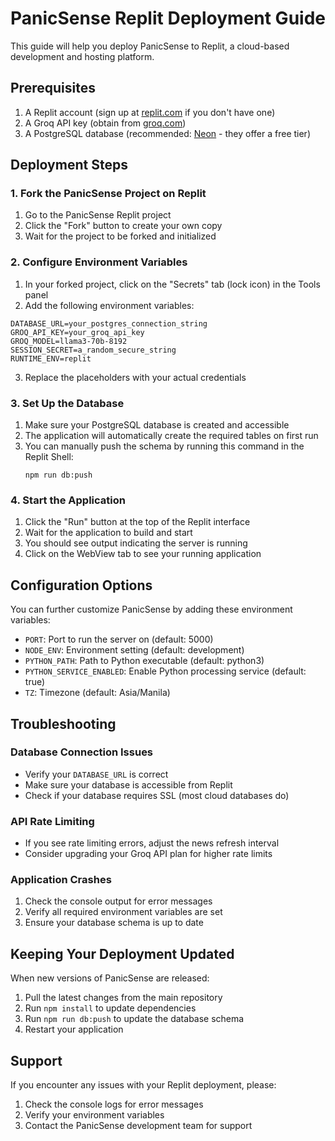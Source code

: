 # PanicSense Replit Deployment Guide

This guide will help you deploy PanicSense to Replit, a cloud-based development and hosting platform.

## Prerequisites

1. A Replit account (sign up at [replit.com](https://replit.com) if you don't have one)
2. A Groq API key (obtain from [groq.com](https://console.groq.com/keys))
3. A PostgreSQL database (recommended: [Neon](https://neon.tech) - they offer a free tier)

## Deployment Steps

### 1. Fork the PanicSense Project on Replit

1. Go to the PanicSense Replit project
2. Click the "Fork" button to create your own copy
3. Wait for the project to be forked and initialized

### 2. Configure Environment Variables

1. In your forked project, click on the "Secrets" tab (lock icon) in the Tools panel
2. Add the following environment variables:

```
DATABASE_URL=your_postgres_connection_string
GROQ_API_KEY=your_groq_api_key
GROQ_MODEL=llama3-70b-8192
SESSION_SECRET=a_random_secure_string
RUNTIME_ENV=replit
```

3. Replace the placeholders with your actual credentials

### 3. Set Up the Database

1. Make sure your PostgreSQL database is created and accessible
2. The application will automatically create the required tables on first run
3. You can manually push the schema by running this command in the Replit Shell:
   ```
   npm run db:push
   ```

### 4. Start the Application

1. Click the "Run" button at the top of the Replit interface
2. Wait for the application to build and start
3. You should see output indicating the server is running
4. Click on the WebView tab to see your running application

## Configuration Options

You can further customize PanicSense by adding these environment variables:

- `PORT`: Port to run the server on (default: 5000)
- `NODE_ENV`: Environment setting (default: development)
- `PYTHON_PATH`: Path to Python executable (default: python3)
- `PYTHON_SERVICE_ENABLED`: Enable Python processing service (default: true)
- `TZ`: Timezone (default: Asia/Manila)

## Troubleshooting

### Database Connection Issues

- Verify your `DATABASE_URL` is correct
- Make sure your database is accessible from Replit
- Check if your database requires SSL (most cloud databases do)

### API Rate Limiting

- If you see rate limiting errors, adjust the news refresh interval
- Consider upgrading your Groq API plan for higher rate limits

### Application Crashes

1. Check the console output for error messages
2. Verify all required environment variables are set
3. Ensure your database schema is up to date

## Keeping Your Deployment Updated

When new versions of PanicSense are released:

1. Pull the latest changes from the main repository
2. Run `npm install` to update dependencies
3. Run `npm run db:push` to update the database schema
4. Restart your application

## Support

If you encounter any issues with your Replit deployment, please:

1. Check the console logs for error messages
2. Verify your environment variables
3. Contact the PanicSense development team for support